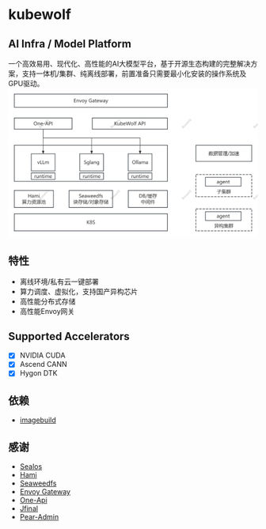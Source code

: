 # kubewolf
## AI Infra / Model Platform
一个高效易用、现代化、高性能的AI大模型平台，基于开源生态构建的完整解决方案，支持一体机/集群、纯离线部署，前置准备只需要最小化安装的操作系统及GPU驱动。
<img src="res/kubewolf.png">

## 特性
- 离线环境/私有云一键部署
- 算力调度、虚拟化，支持国产异构芯片
- 高性能分布式存储
- 高性能Envoy网关

## Supported Accelerators

- [x] NVIDIA CUDA
- [x] Ascend CANN
- [x] Hygon DTK
## 依赖
- [imagebuild](https://github.com/BussanQ/imagebuild)
## 感谢
- [Sealos](https://github.com/labring/sealos)
- [Hami](https://github.com/Project-HAMi/HAMi)
- [Seaweedfs](https://github.com/seaweedfs/seaweedfs)
- [Envoy Gateway](https://github.com/envoyproxy/gateway)
- [One-Api](https://github.com/songquanpeng/one-api)
- [Jfinal](https://github.com/jfinal/jfinal)
- [Pear-Admin](https://gitee.com/pear-admin/Pear-Admin-Layui)
